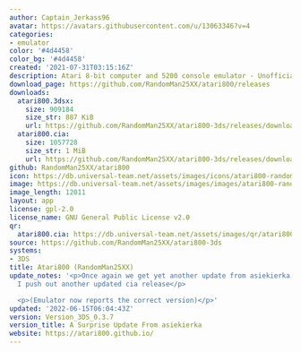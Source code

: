 ```yaml
---
author: Captain_Jerkass96
avatar: https://avatars.githubusercontent.com/u/13063346?v=4
categories:
- emulator
color: '#4d4458'
color_bg: '#4d4458'
created: '2021-07-31T03:15:16Z'
description: Atari 8-bit computer and 5200 console emulator - Unofficial CIA release
download_page: https://github.com/RandomMan25XX/atari800/releases
downloads:
  atari800.3dsx:
    size: 909184
    size_str: 887 KiB
    url: https://github.com/RandomMan25XX/atari800-3ds/releases/download/Version_3DS_0.3.7/atari800.3dsx
  atari800.cia:
    size: 1057728
    size_str: 1 MiB
    url: https://github.com/RandomMan25XX/atari800-3ds/releases/download/Version_3DS_0.3.7/atari800.cia
github: RandomMan25XX/atari800
icon: https://db.universal-team.net/assets/images/icons/atari800-randomman25xx.png
image: https://db.universal-team.net/assets/images/images/atari800-randomman25xx.png
image_length: 12011
layout: app
license: gpl-2.0
license_name: GNU General Public License v2.0
qr:
  atari800.cia: https://db.universal-team.net/assets/images/qr/atari800-cia.png
source: https://github.com/RandomMan25XX/atari800-3ds
systems:
- 3DS
title: Atari800 (RandomMan25XX)
update_notes: '<p>Once again we get yet another update from asiekierka, and once again
  I push out another updated cia release</p>

  <p>(Emulator now reports the correct version)</p>'
updated: '2022-06-15T06:04:43Z'
version: Version_3DS_0.3.7
version_title: A Surprise Update From asiekierka
website: https://atari800.github.io/
---
```

